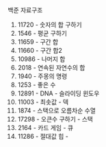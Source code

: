 백준 자료구조 

1. 11720 - 숫자의 합 구하기
2. 1546 - 평균 구하기
3. 11659 - 구간 합 
4. 11660 - 구간 합2
5. 10986 - 나머지 합
6. 2018 - 연속된 자연수의 합
7. 1940 - 주몽의 명령
8. 1253 - 좋은 수
9. 12891 - DNA - 슬라이딩 윈도우 
10. 11003 - 최솟값 - 덱
11. 1874 - 스택으로 오름차순 수열 
12. 17298 - 오큰수 구하기 - 스택 
13. 2164 - 카드 게임 - 큐
14. 11286 - 절대값 힙 - 
